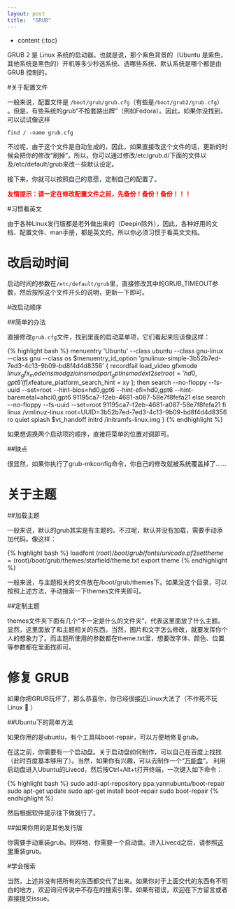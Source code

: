 ```yaml
---
layout: post
title:  "GRUB"
---
```

* content
{:toc}

GRUB 2 是 Linux 系统的启动器。也就是说，那个紫色背景的（Ubuntu 是紫色，其他系统是黑色的）开机等多少秒选系统、选哪些系统、默认系统是哪个都是由 GRUB 控制的。

#关于配置文件

一般来说，配置文件是 `/boot/grub/grub.cfg`（有些是`/boot/grub2/grub.cfg`） 。但是，有些系统的grub“不按套路出牌”（例如Fedora）。因此，如果你没找到，可以试试像这样

	find / -name grub.cfg

不过呢，由于这个文件是自动生成的，因此，如果直接改这个文件的话，更新的时候会把你的修改“刷掉”，所以，你可以通过修改/etc/grub.d/下面的文件以及/etc/default/grub来改一些默认设定。

接下来，你就可以按照自己的意愿，定制自己的配置了。

**<span style="color:red;">友情提示：请一定在修改配置文件之前，先备份！备份！备份！！！</span>**

#习惯看英文

由于各种Linux发行版都是老外做出来的（Deepin除外），因此，各种好用的文档、配置文件、man手册，都是英文的。所以你必须习惯于看英文文档。

# 改启动时间

启动时间的参数在`/etc/default/grub`里，直接修改其中的GRUB_TIMEOUT参数，然后按照这个文件开头的说明，更新一下即可。

#改启动顺序

##简单的办法

直接修改`grub.cfg`文件，找到里面的启动菜单项，它们看起来应该像这样：

{% highlight bash %}
menuentry 'Ubuntu' --class ubuntu --class gnu-linux --class gnu --class os $menuentry_id_option 'gnulinux-simple-3b52b7ed-7ed3-4c13-9b09-bd8f4d4d8356' {
	recordfail
	load_video
	gfxmode $linux_gfx_mode
	insmod gzio
	insmod part_gpt
	insmod ext2
	set root='hd0,gpt6'
	if [ x$feature_platform_search_hint = xy ]; then
	  search --no-floppy --fs-uuid --set=root --hint-bios=hd0,gpt6 --hint-efi=hd0,gpt6 --hint-baremetal=ahci0,gpt6  91195ca7-f2eb-4681-a087-58e7f8fefa21
	else
	  search --no-floppy --fs-uuid --set=root 91195ca7-f2eb-4681-a087-58e7f8fefa21
	fi
	linux   /vmlinuz-linux root=UUID=3b52b7ed-7ed3-4c13-9b09-bd8f4d4d8356 ro  quiet splash $vt_handoff
	initrd  /initramfs-linux.img
}
{% endhighlight %}

如果想调换两个启动项的顺序，直接将菜单的位置对调即可。

##缺点

很显然，如果你执行了grub-mkconfig命令，你自己的修改就被系统覆盖掉了……

# 关于主题

##加载主题

一般来说，默认的grub其实是有主题的。不过呢，默认并没有加载，需要手动添加代码。像这样：

{% highlight bash %}
loadfont ($root)/boot/grub/fonts/unicode.pf2
set theme=($root)/boot/grub/themes/starfield/theme.txt
export theme
{% endhighlight %}

一般来说，与主题相关的文件放在/boot/grub/themes下。如果没这个目录，可以按照上述方法，手动搜索一下themes文件夹即可。

##定制主题

themes文件夹下面有几个“不一定是什么的文件夹”，代表这里面放了什么主题。显然，这里面放了和主题相关的东西。当然，图片和文字怎么修改，就要发挥你个人的想象力了。而主题所使用的参数都在theme.txt里，想要改字体、颜色、位置等参数都在里面找即可。

# 修复 GRUB

如果你把GRUB玩坏了，那么恭喜你，你已经很接近Linux大法了（不作死不玩Linux :ghost: ）

##Ubuntu下的简单方法

如果你用的是ubuntu，有个工具叫boot-repair，可以方便地修复grub。

在这之前，你需要有一个启动盘。关于启动盘如何制作，可以自己在百度上找找（此时百度基本够用了）。当然，如果你有兴趣，可以去制作一个“[万能盘](https://github.com/D-e-e-m-o/grub)”。
利用启动盘进入Ubuntu的Livecd，然后按Ctrl+Alt+t打开终端，一次键入如下命令：

{% highlight bash %}
sudo add-apt-repository ppa:yannubuntu/boot-repair
sudo apt-get update
sudo apt-get install boot-repair
sudo boot-repair
{% endhighlight %}

然后根据软件提示往下做就行了。

##如果你用的是其他发行版

你需要手动重装grub。同样地，你需要一个启动盘。进入Livecd之后，请参照[这里](https://github.com/D-e-e-m-o/grub/blob/master/install_grub_in_usb.md)重装grub。

#学会搜索

当然，上述并没有把所有的东西都交代了出来。如果你对于上面交代的东西有不明白的地方，欢迎询问<span class="blockout">传说中不存在的</span>搜索引擎。如果有错误，欢迎在下方留言或者直接提交issue。
